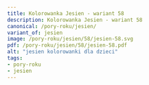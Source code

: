 ```yaml
---
title: Kolorowanka Jesien - wariant 58
description: Kolorowanka Jesien - wariant 58
canonical: /pory-roku/jesien/
variant_of: jesien
image: /pory-roku/jesien/58/jesien-58.svg
pdf: /pory-roku/jesien/58/jesien-58.pdf
alt: "jesien kolorowanki dla dzieci"
tags:
- pory-roku
- jesien
---
```

